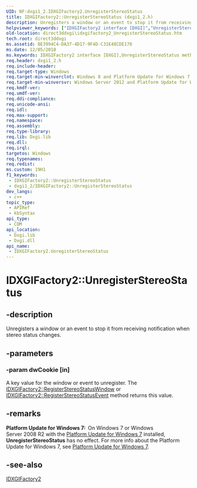 ```yaml
---
UID: NF:dxgi1_2.IDXGIFactory2.UnregisterStereoStatus
title: IDXGIFactory2::UnregisterStereoStatus (dxgi1_2.h)
description: Unregisters a window or an event to stop it from receiving notification when stereo status changes.
helpviewer_keywords: ["IDXGIFactory2 interface [DXGI]","UnregisterStereoStatus method","IDXGIFactory2.UnregisterStereoStatus","IDXGIFactory2::UnregisterStereoStatus","UnregisterStereoStatus","UnregisterStereoStatus method [DXGI]","UnregisterStereoStatus method [DXGI]","IDXGIFactory2 interface","direct3ddxgi.idxgifactory2_UnregisterStereoStatus","dxgi1_2/IDXGIFactory2::UnregisterStereoStatus"]
old-location: direct3ddxgi\idxgifactory2_UnregisterStereoStatus.htm
tech.root: direct3ddxgi
ms.assetid: 8E3994C4-DA37-4D17-9F4D-C31E48CDE170
ms.date: 12/05/2018
ms.keywords: IDXGIFactory2 interface [DXGI],UnregisterStereoStatus method, IDXGIFactory2.UnregisterStereoStatus, IDXGIFactory2::UnregisterStereoStatus, UnregisterStereoStatus, UnregisterStereoStatus method [DXGI], UnregisterStereoStatus method [DXGI],IDXGIFactory2 interface, direct3ddxgi.idxgifactory2_UnregisterStereoStatus, dxgi1_2/IDXGIFactory2::UnregisterStereoStatus
req.header: dxgi1_2.h
req.include-header: 
req.target-type: Windows
req.target-min-winverclnt: Windows 8 and Platform Update for Windows 7 [desktop apps \| UWP apps]
req.target-min-winversvr: Windows Server 2012 and Platform Update for Windows Server 2008 R2 [desktop apps \| UWP apps]
req.kmdf-ver: 
req.umdf-ver: 
req.ddi-compliance: 
req.unicode-ansi: 
req.idl: 
req.max-support: 
req.namespace: 
req.assembly: 
req.type-library: 
req.lib: Dxgi.lib
req.dll: 
req.irql: 
targetos: Windows
req.typenames: 
req.redist: 
ms.custom: 19H1
f1_keywords:
 - IDXGIFactory2::UnregisterStereoStatus
 - dxgi1_2/IDXGIFactory2::UnregisterStereoStatus
dev_langs:
 - c++
topic_type:
 - APIRef
 - kbSyntax
api_type:
 - COM
api_location:
 - Dxgi.lib
 - Dxgi.dll
api_name:
 - IDXGIFactory2.UnregisterStereoStatus
---
```


# IDXGIFactory2::UnregisterStereoStatus


## -description

Unregisters a window or an event to stop it from receiving notification when stereo status changes.

## -parameters

### -param dwCookie [in]

A key value for the window or event to unregister. The  <a href="https://docs.microsoft.com/windows/desktop/api/dxgi1_2/nf-dxgi1_2-idxgifactory2-registerstereostatuswindow">IDXGIFactory2::RegisterStereoStatusWindow</a> or  <a href="https://docs.microsoft.com/windows/desktop/api/dxgi1_2/nf-dxgi1_2-idxgifactory2-registerstereostatusevent">IDXGIFactory2::RegisterStereoStatusEvent</a> method returns this value.

## -remarks

<b>Platform Update for Windows 7:  </b>On Windows 7 or Windows Server 2008 R2 with the <a href="https://support.microsoft.com/help/2670838">Platform Update for Windows 7</a> installed, <b>UnregisterStereoStatus</b> has no effect. For more info about the Platform Update for Windows 7, see <a href="https://docs.microsoft.com/windows/desktop/direct3darticles/platform-update-for-windows-7">Platform Update for Windows 7</a>.

## -see-also

<a href="https://docs.microsoft.com/windows/desktop/api/dxgi1_2/nn-dxgi1_2-idxgifactory2">IDXGIFactory2</a>

